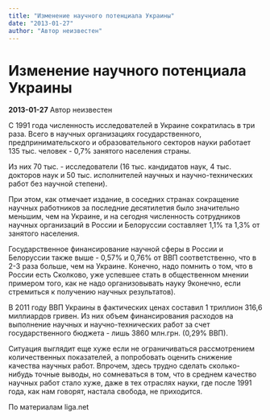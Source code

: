 ```yaml
---
title: "Изменение научного потенциала Украины"
date: "2013-01-27"
author: "Автор неизвестен"
---
```


# Изменение научного потенциала Украины

**2013-01-27** Автор неизвестен

С 1991 года численность исследователей в Украине сократилась в три раза. Всего в научных организациях государственного, предпринимательского и образовательного секторов науки работает 135 тыс. человек - 0,7% занятого населения страны.

Из них 70 тыс. - исследователи (16 тыс. кандидатов наук, 4 тыс. докторов наук и 50 тыс. исполнителей научных и научно-технических работ без научной степени).

При этом, как отмечает издание, в соседних странах сокращение научных работников за последние десятилетия было значительно меньшим, чем на Украине, и на сегодня численность сотрудников научных организаций в России и Белоруссии составляет 1,1% та 1,3% от занятого населения.

Государственное финансирование научной сферы в России и Белоруссии также выше - 0,57% и 0,76% от ВВП соответственно, что в 2-3 раза больше, чем на Украине. Конечно, надо помнить о том, что в России есть Сколково, уже успевшее стать в общественном мнении примером того, как не надо организовывать науку 9конечно, если стремиться к получению научных результатов).

В 2011 году ВВП Украины в фактических ценах составил 1 триллион 316,6 миллиардов гривен. Из них объем финансирования расходов на выполнение научных и научно-технических рaбот за счет государственного бюджета - лишь 3860 млн.грн. (0,29% ВВП).

Ситуация выглядит еще хуже если не ограничиваться рассмотрением количественных показателей, а попробовать оценить снижение качества научных работ. Впрочем, здесь трудно сделать сколько-нибудь точные выводы, но сомневаться в том, что в среднем качество научных работ стало хуже, даже в тех отраслях науки, где после 1991 года, как нам говорят, настала свобода, не приходится.

По материалам liga.net